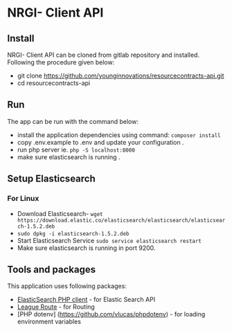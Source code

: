 # NRGI- Client API

## Install

NRGI- Client API can be cloned from gitlab repository and installed. Following the procedure given below:

* git clone https://github.com/younginnovations/resourcecontracts-api.git
* cd resourcecontracts-api

## Run

The app can be run with the command below:

* install the application dependencies using command: `composer install`
* copy .env.example to .env and update your configuration .
* run php server ie. `php -S localhost:8000`
* make sure elasticsearch is running .

## Setup Elasticsearch

### For Linux

* Download Elasticsearch- `wget https://download.elastic.co/elasticsearch/elasticsearch/elasticsearch-1.5.2.deb`
* `sudo dpkg -i elasticsearch-1.5.2.deb`
* Start Elasticsearch Service `sudo service elasticsearch restart`
* Make sure elasticsearch is running in port 9200.

## Tools and packages

This application uses following packages:

* [ElasticSearch PHP client](https://github.com/elastic/elasticsearch-php) - for Elastic Search API
* [League Route](http://route.thephpleague.com/) - for Routing
* [PHP dotenv] (https://github.com/vlucas/phpdotenv) - for loading environment variables

